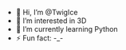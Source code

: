 - 👋 Hi, I’m @TwigIce
- 👀 I’m interested in 3D
- 🌱 I’m currently learning Python
- ⚡ Fun fact: -_-

<!---
TwigIce/TwigIce is a ✨ special ✨ repository because its `README.md` (this file) appears on your GitHub profile.
You can click the Preview link to take a look at your changes.
--->
